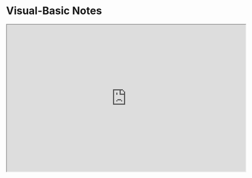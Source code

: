 # Visual-Basic Notes

<iframe src="https://shashiverm.github.io/Visual-Basic/"title="Iframe Example" height="400px" width="650px"></iframe>
